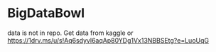 # BigDataBowl

data is not in repo. Get data from kaggle or 
https://1drv.ms/u/s!Aq6sdyvl6aqAp80YDg1Vx13NBBSEtg?e=LuoUqG
